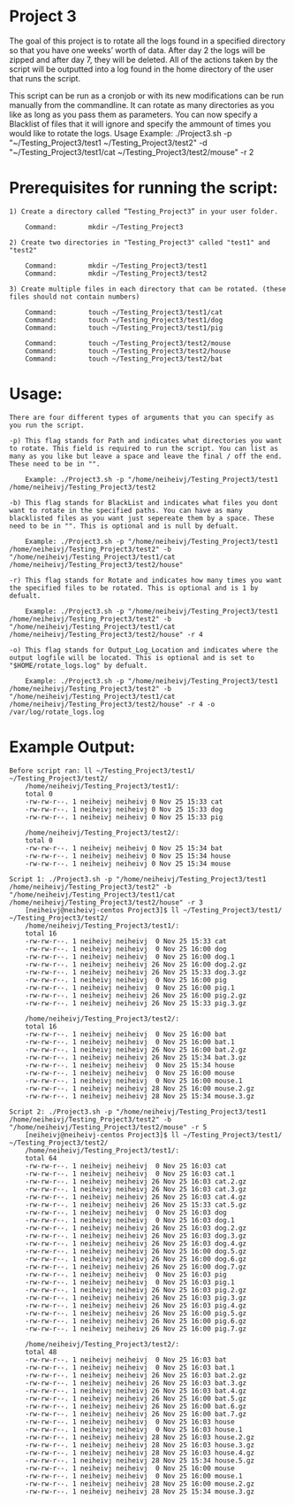 Project 3
=========

The goal of this project is to rotate all the logs found in a specified directory so that you have one weeks’ worth of data. After day 2 the logs will be zipped and after day 7, they will be deleted. All of the actions taken by the script will be outputted into a log found in the home directory of the user that runs the script. 

This script can be run as a cronjob or with its new modifications can be run manually from the commandline. It can rotate as many directories as you like as long as you pass them as parameters. You can now specify a Blacklist of files that it will ignore and specify the ammount of times you would like to rotate the logs. Usage Example: ./Project3.sh -p "~/Testing_Project3/test1 ~/Testing_Project3/test2" -d "~/Testing_Project3/test1/cat ~/Testing_Project3/test2/mouse" -r 2 

# Prerequisites for running the script:

	1) Create a directory called “Testing_Project3” in your user folder.

		Command:		mkdir ~/Testing_Project3

	2) Create two directories in "Testing_Project3" called "test1" and "test2"

		Command: 		mkdir ~/Testing_Project3/test1
		Command:		mkdir ~/Testing_Project3/test2
	
	3) Create multiple files in each directory that can be rotated. (these files should not contain numbers)

		Command:        touch ~/Testing_Project3/test1/cat
		Command:        touch ~/Testing_Project3/test1/dog
		Command:        touch ~/Testing_Project3/test1/pig

		Command:        touch ~/Testing_Project3/test2/mouse
		Command:        touch ~/Testing_Project3/test2/house
		Command:        touch ~/Testing_Project3/test2/bat

# Usage:

    There are four different types of arguments that you can specify as you run the script. 

    -p) This flag stands for Path and indicates what directories you want to rotate. This field is required to run the script. You can list as many as you like but leave a space and leave the final / off the end. These need to be in "".

        Example: ./Project3.sh -p "/home/neiheivj/Testing_Project3/test1 /home/neiheivj/Testing_Project3/test2

    -b) This flag stands for BlackList and indicates what files you dont want to rotate in the specified paths. You can have as many blacklisted files as you want just sepereate them by a space. These need to be in "". This is optional and is null by defualt. 

        Example: ./Project3.sh -p "/home/neiheivj/Testing_Project3/test1 /home/neiheivj/Testing_Project3/test2" -b "/home/neiheivj/Testing_Project3/test1/cat /home/neiheivj/Testing_Project3/test2/house"

    -r) This flag stands for Rotate and indicates how many times you want the specified files to be rotated. This is optional and is 1 by defualt. 

        Example: ./Project3.sh -p "/home/neiheivj/Testing_Project3/test1 /home/neiheivj/Testing_Project3/test2" -b "/home/neiheivj/Testing_Project3/test1/cat /home/neiheivj/Testing_Project3/test2/house" -r 4

    -o) This flag stands for Output_Log_Location and indicates where the output logfile will be located. This is optional and is set to "$HOME/rotate_logs.log" by defualt.

        Example: ./Project3.sh -p "/home/neiheivj/Testing_Project3/test1 /home/neiheivj/Testing_Project3/test2" -b "/home/neiheivj/Testing_Project3/test1/cat /home/neiheivj/Testing_Project3/test2/house" -r 4 -o /var/log/rotate_logs.log

# Example Output:

    Before script ran: ll ~/Testing_Project3/test1/ ~/Testing_Project3/test2/
        /home/neiheivj/Testing_Project3/test1/:
        total 0
        -rw-rw-r--. 1 neiheivj neiheivj 0 Nov 25 15:33 cat
        -rw-rw-r--. 1 neiheivj neiheivj 0 Nov 25 15:33 dog
        -rw-rw-r--. 1 neiheivj neiheivj 0 Nov 25 15:33 pig

        /home/neiheivj/Testing_Project3/test2/:
        total 0
        -rw-rw-r--. 1 neiheivj neiheivj 0 Nov 25 15:34 bat
        -rw-rw-r--. 1 neiheivj neiheivj 0 Nov 25 15:34 house
        -rw-rw-r--. 1 neiheivj neiheivj 0 Nov 25 15:34 mouse

    Script 1: ./Project3.sh -p "/home/neiheivj/Testing_Project3/test1 /home/neiheivj/Testing_Project3/test2" -b "/home/neiheivj/Testing_Project3/test1/cat /home/neiheivj/Testing_Project3/test2/house" -r 3
        [neiheivj@neiheivj-centos Project3]$ ll ~/Testing_Project3/test1/ ~/Testing_Project3/test2/
        /home/neiheivj/Testing_Project3/test1/:
        total 16
        -rw-rw-r--. 1 neiheivj neiheivj  0 Nov 25 15:33 cat
        -rw-rw-r--. 1 neiheivj neiheivj  0 Nov 25 16:00 dog
        -rw-rw-r--. 1 neiheivj neiheivj  0 Nov 25 16:00 dog.1
        -rw-rw-r--. 1 neiheivj neiheivj 26 Nov 25 16:00 dog.2.gz
        -rw-rw-r--. 1 neiheivj neiheivj 26 Nov 25 15:33 dog.3.gz
        -rw-rw-r--. 1 neiheivj neiheivj  0 Nov 25 16:00 pig
        -rw-rw-r--. 1 neiheivj neiheivj  0 Nov 25 16:00 pig.1
        -rw-rw-r--. 1 neiheivj neiheivj 26 Nov 25 16:00 pig.2.gz
        -rw-rw-r--. 1 neiheivj neiheivj 26 Nov 25 15:33 pig.3.gz

        /home/neiheivj/Testing_Project3/test2/:
        total 16
        -rw-rw-r--. 1 neiheivj neiheivj  0 Nov 25 16:00 bat
        -rw-rw-r--. 1 neiheivj neiheivj  0 Nov 25 16:00 bat.1
        -rw-rw-r--. 1 neiheivj neiheivj 26 Nov 25 16:00 bat.2.gz
        -rw-rw-r--. 1 neiheivj neiheivj 26 Nov 25 15:34 bat.3.gz
        -rw-rw-r--. 1 neiheivj neiheivj  0 Nov 25 15:34 house
        -rw-rw-r--. 1 neiheivj neiheivj  0 Nov 25 16:00 mouse
        -rw-rw-r--. 1 neiheivj neiheivj  0 Nov 25 16:00 mouse.1
        -rw-rw-r--. 1 neiheivj neiheivj 28 Nov 25 16:00 mouse.2.gz
        -rw-rw-r--. 1 neiheivj neiheivj 28 Nov 25 15:34 mouse.3.gz

    Script 2: ./Project3.sh -p "/home/neiheivj/Testing_Project3/test1 /home/neiheivj/Testing_Project3/test2" -b "/home/neiheivj/Testing_Project3/test2/mouse" -r 5
        [neiheivj@neiheivj-centos Project3]$ ll ~/Testing_Project3/test1/ ~/Testing_Project3/test2/                                                       
        /home/neiheivj/Testing_Project3/test1/:
        total 64
        -rw-rw-r--. 1 neiheivj neiheivj  0 Nov 25 16:03 cat
        -rw-rw-r--. 1 neiheivj neiheivj  0 Nov 25 16:03 cat.1
        -rw-rw-r--. 1 neiheivj neiheivj 26 Nov 25 16:03 cat.2.gz
        -rw-rw-r--. 1 neiheivj neiheivj 26 Nov 25 16:03 cat.3.gz
        -rw-rw-r--. 1 neiheivj neiheivj 26 Nov 25 16:03 cat.4.gz
        -rw-rw-r--. 1 neiheivj neiheivj 26 Nov 25 15:33 cat.5.gz
        -rw-rw-r--. 1 neiheivj neiheivj  0 Nov 25 16:03 dog
        -rw-rw-r--. 1 neiheivj neiheivj  0 Nov 25 16:03 dog.1
        -rw-rw-r--. 1 neiheivj neiheivj 26 Nov 25 16:03 dog.2.gz
        -rw-rw-r--. 1 neiheivj neiheivj 26 Nov 25 16:03 dog.3.gz
        -rw-rw-r--. 1 neiheivj neiheivj 26 Nov 25 16:03 dog.4.gz
        -rw-rw-r--. 1 neiheivj neiheivj 26 Nov 25 16:00 dog.5.gz
        -rw-rw-r--. 1 neiheivj neiheivj 26 Nov 25 16:00 dog.6.gz
        -rw-rw-r--. 1 neiheivj neiheivj 26 Nov 25 16:00 dog.7.gz
        -rw-rw-r--. 1 neiheivj neiheivj  0 Nov 25 16:03 pig
        -rw-rw-r--. 1 neiheivj neiheivj  0 Nov 25 16:03 pig.1
        -rw-rw-r--. 1 neiheivj neiheivj 26 Nov 25 16:03 pig.2.gz
        -rw-rw-r--. 1 neiheivj neiheivj 26 Nov 25 16:03 pig.3.gz
        -rw-rw-r--. 1 neiheivj neiheivj 26 Nov 25 16:03 pig.4.gz
        -rw-rw-r--. 1 neiheivj neiheivj 26 Nov 25 16:00 pig.5.gz
        -rw-rw-r--. 1 neiheivj neiheivj 26 Nov 25 16:00 pig.6.gz
        -rw-rw-r--. 1 neiheivj neiheivj 26 Nov 25 16:00 pig.7.gz

        /home/neiheivj/Testing_Project3/test2/:
        total 48
        -rw-rw-r--. 1 neiheivj neiheivj  0 Nov 25 16:03 bat
        -rw-rw-r--. 1 neiheivj neiheivj  0 Nov 25 16:03 bat.1
        -rw-rw-r--. 1 neiheivj neiheivj 26 Nov 25 16:03 bat.2.gz
        -rw-rw-r--. 1 neiheivj neiheivj 26 Nov 25 16:03 bat.3.gz
        -rw-rw-r--. 1 neiheivj neiheivj 26 Nov 25 16:03 bat.4.gz
        -rw-rw-r--. 1 neiheivj neiheivj 26 Nov 25 16:00 bat.5.gz
        -rw-rw-r--. 1 neiheivj neiheivj 26 Nov 25 16:00 bat.6.gz
        -rw-rw-r--. 1 neiheivj neiheivj 26 Nov 25 16:00 bat.7.gz
        -rw-rw-r--. 1 neiheivj neiheivj  0 Nov 25 16:03 house
        -rw-rw-r--. 1 neiheivj neiheivj  0 Nov 25 16:03 house.1
        -rw-rw-r--. 1 neiheivj neiheivj 28 Nov 25 16:03 house.2.gz
        -rw-rw-r--. 1 neiheivj neiheivj 28 Nov 25 16:03 house.3.gz
        -rw-rw-r--. 1 neiheivj neiheivj 28 Nov 25 16:03 house.4.gz
        -rw-rw-r--. 1 neiheivj neiheivj 28 Nov 25 15:34 house.5.gz
        -rw-rw-r--. 1 neiheivj neiheivj  0 Nov 25 16:00 mouse
        -rw-rw-r--. 1 neiheivj neiheivj  0 Nov 25 16:00 mouse.1
        -rw-rw-r--. 1 neiheivj neiheivj 28 Nov 25 16:00 mouse.2.gz
        -rw-rw-r--. 1 neiheivj neiheivj 28 Nov 25 15:34 mouse.3.gz